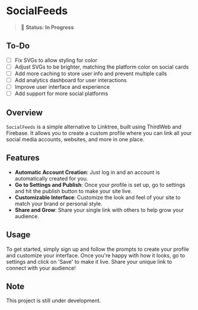 # SocialFeeds

> 🚧 **Status: In Progress**

## To-Do
- [ ] Fix SVGs to allow styling for color
- [ ] Adjust SVGs to be brighter, matching the platform color on social cards
- [ ] Add more caching to store user info and prevent multiple calls
- [ ] Add analytics dashboard for user interactions
- [ ] Improve user interface and experience
- [ ] Add support for more social platforms

## Overview

`SocialFeeds` is a simple alternative to Linktree, built using ThirdWeb and Firebase. It allows you to create a custom profile where you can link all your social media accounts, websites, and more in one place.

## Features

- **Automatic Account Creation**: Just log in and an account is automatically created for you.
- **Go to Settings and Publish**: Once your profile is set up, go to settings and hit the publish button to make your site live.
- **Customizable Interface**: Customize the look and feel of your site to match your brand or personal style.
- **Share and Grow**: Share your single link with others to help grow your audience.

## Usage

To get started, simply sign up and follow the prompts to create your profile and customize your interface. Once you're happy with how it looks, go to settings and click on 'Save' to make it live. Share your unique link to connect with your audience!

## Note

This project is still under development.
